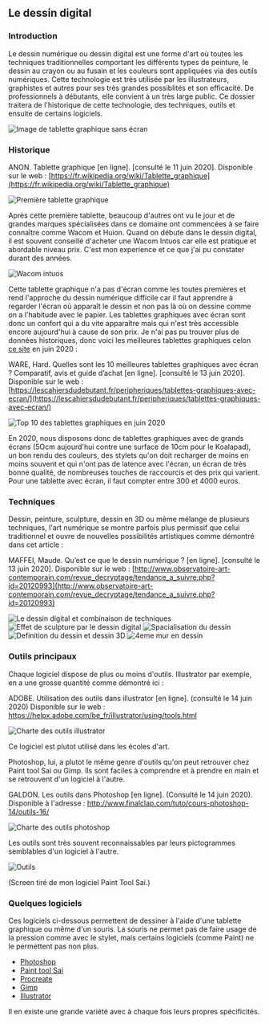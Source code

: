 ## Le dessin digital

### Introduction

Le dessin numérique ou  dessin digital  est une forme d'art où toutes les techniques traditionnelles comportant les différents types de peinture, le dessin au crayon ou au fusain et les couleurs sont appliquées via des outils numériques. Cette technologie est très utilisée par les illustrateurs, graphistes et autres pour ses très grandes possiblités et son efficacité. De professionnels à débutants, elle convient à un très large public. 
Ce dossier traitera de l'historique de cette technologie, des techniques, outils et ensuite de certains logiciels.

![Image de tablette graphique sans écran](https://lescahiersdudebutant.fr/wp-content/uploads/2019/10/meilleure-tablette-graphique.jpg)

### Historique
ANON. Tablette graphique [en ligne]. [consulté le 11 juin 2020]. Disponible sur le web : [https://fr.wikipedia.org/wiki/Tablette_graphique](https://fr.wikipedia.org/wiki/Tablette_graphique)

![Première tablette graphique](https://i58.servimg.com/u/f58/18/73/43/70/travai10.png)

Après cette première tablette, beaucoup d'autres ont vu le jour et de grandes marques spécialisées dans ce domaine ont commencées à se faire connaître comme Wacom et Huion. Quand on débute dans le dessin digital, il est souvent conseillé d'acheter une Wacom Intuos car elle est pratique et abordable niveau prix. C'est mon experience et ce que j'ai pu constater durant des années. 

![Wacom intuos](https://http2.mlstatic.com/tableta-digitalizadora-wacom-intuos-draw-creative-pen-tablet-D_NQ_NP_815905-MEC31354633379_072019-O.jpg)

Cette tablette graphique n'a pas d'écran comme les toutes premières et rend l'approche du dessin numérique difficile car il faut apprendre à regarder l'écran où apparaît le dessin et non pas là où on dessine comme on a l'habitude avec le papier. Les tablettes graphiques avec écran sont donc un confort qui a du vite apparaître mais qui n'est très accessible encore aujourd'hui à cause de son prix. Je n'ai pas pu trouver plus de données historiques, donc voici les meilleures tablettes graphiques celon [ce site](https://lescahiersdudebutant.fr/peripheriques/tablettes-graphiques-avec-ecran/) en juin 2020 : 

WARE, Hard. Quelles sont les 10 meilleures tablettes graphiques avec écran ? Comparatif, avis et guide d’achat [en ligne]. [consulté le 13 juin 2020]. Disponible sur le web : [https://lescahiersdudebutant.fr/peripheriques/tablettes-graphiques-avec-ecran/](https://lescahiersdudebutant.fr/peripheriques/tablettes-graphiques-avec-ecran/)

![Top 10 des tablettes graphiques en juin 2020](https://i58.servimg.com/u/f58/18/73/43/70/travai11.png)

En 2020, nous disposons donc de tablettes graphiques avec de grands écrans (5Ocm aujourd'hui contre une surface de 10cm pour le Koalapad), un bon rendu des couleurs, des stylets qu'on doit recharger de moins en moins souvent et qui n'ont pas de latence avec l'écran, un écran de très bonne qualité, de nombreuses touches de raccourcis et des prix qui varient. Pour une tablette avec écran, il faut compter entre 300 et 4000 euros. 

### Techniques 

Dessin, peinture, sculpture, dessin en 3D ou même mélange de plusieurs techniques, l'art numérique se montre parfois plus permissif que celui traditionnel et ouvre de nouvelles possibilités artistiques comme démontré dans cet article :

MAFFEI, Maude. Qu’est ce que le dessin numérique ? [en ligne]. [consulté le 13 juin 2020]. Disponible sur le web : [http://www.observatoire-art-contemporain.com/revue_decryptage/tendance_a_suivre.php?id=20120993](http://www.observatoire-art-contemporain.com/revue_decryptage/tendance_a_suivre.php?id=20120993)

![Le dessin digital et combinaison de techniques](https://i58.servimg.com/u/f58/18/73/43/70/110.png)
![Effet de sculpture par le dessin digital](https://i58.servimg.com/u/f58/18/73/43/70/210.png)
![Spacialisation du dessin](https://i58.servimg.com/u/f58/18/73/43/70/310.png)
![Definition du dessin et dessin 3D](https://i58.servimg.com/u/f58/18/73/43/70/410.png)
![4eme mur en dessin](https://i58.servimg.com/u/f58/18/73/43/70/510.png)

### Outils principaux

Chaque logiciel dispose de plus ou moins d'outils. Illustrator par exemple, en a une grosse quantité comme démontré ici :

ADOBE. Utilisation des outils dans illustrator [en ligne]. (consulté le 14 juin 2020) Disponible sur le web : https://helpx.adobe.com/be_fr/illustrator/using/tools.html

![Charte des outils illustrator](https://helpx.adobe.com/content/dam/help/fr/illustrator/using/tools/jcr_content/main-pars/image_2118360399/Tool-bar-chart.png)

Ce logiciel est plutot utilisé dans les écoles d'art.

Photoshop, lui, a plutot le même genre d'outils qu'on peut retrouver chez Paint tool Sai ou Gimp. Ils sont faciles à comprendre et à prendre en main et se retrouvent d'un logiciel à l'autre. 

GALDON. Les outils dans Photoshop [en ligne]. (Consulté le 14 juin 2020). Disponible à l'adresse : http://www.finalclap.com/tuto/cours-photoshop-14/outils-16/

![Charte des outils photoshop](https://i58.servimg.com/u/f58/18/73/43/70/ps10.png)

Les outils sont très souvent reconnaissables par leurs pictogrammes semblables d'un logiciel à l'autre.

![Outils](https://i58.servimg.com/u/f58/18/73/43/70/outils10.png)

(Screen tiré de mon logiciel Paint Tool Sai.)


### Quelques logiciels 
Ces logiciels ci-dessous permettent de dessiner à l'aide d'une tablette graphique ou même d'un souris. La souris ne permet pas de faire usage de la pression comme avec le stylet, mais certains logiciels (comme Paint) ne le permettent pas non plus.

- [Photoshop](https://www.adobe.com/be_fr/products/photoshop.html)
- [Paint tool Sai](https://painttool-sai.fr.softonic.com/)
- [Procreate](https://apps.apple.com/fr/app/procreate/id425073498)
- [Gimp](https://www.gimp.org/)
- [Illustrator](https://www.adobe.com/be_fr/products/illustrator.html) 

Il en existe une grande variété avec à chaque fois leurs propres spécificités. 

